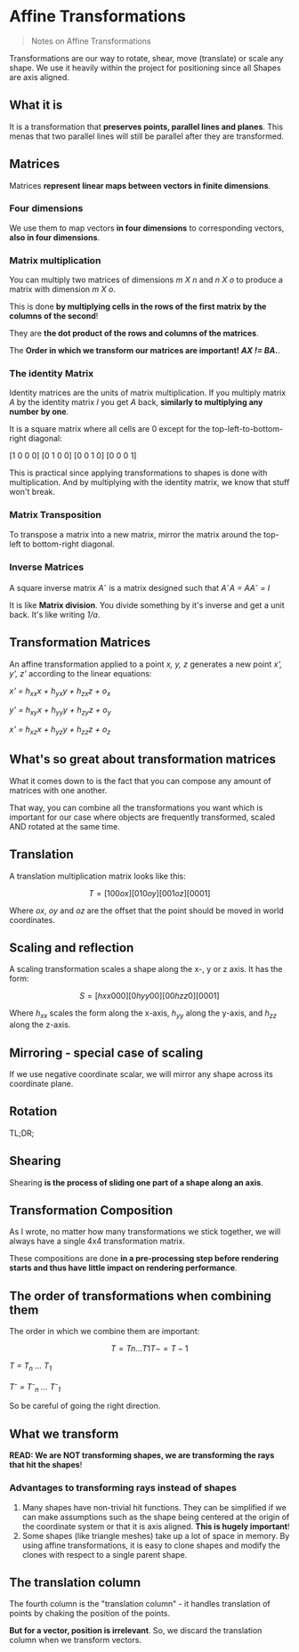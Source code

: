 # Affine Transformations

> Notes on Affine Transformations

Transformations are our way to rotate, shear, move (translate) or scale any shape. We use it heavily within the project for positioning since all Shapes are axis aligned.

## What it is

It is a transformation that **preserves points, parallel lines and planes**. This menas that two parallel lines will still be parallel after they are transformed.

## Matrices

Matrices **represent linear maps between vectors in finite dimensions**.

### Four dimensions

We use them to map vectors **in four dimensions** to corresponding vectors, **also in four dimensions**.

### Matrix multiplication

You can multiply two matrices of dimensions *m X n* and *n X o* to produce a matrix with dimension *m X o*.

This is done **by multiplying cells in the rows of the first matrix by the columns of the second**!

They are **the dot product of the rows and columns of the matrices**.

The **Order in which we transform our matrices are important! *AX != BA*.**.

### The identity Matrix

Identity matrices are the units of matrix multiplication.
If you multiply matrix *A* by the identity matrix *I* you get *A* back, **similarly to multiplying any number by one**.

It is a square matrix where all cells are 0 except for the top-left-to-bottom-right diagonal:

[1 0 0 0]
[0 1 0 0]
[0 0 1 0]
[0 0 0 1]

This is practical since applying transformations to shapes is done with multiplication. And by multiplying with the identity matrix, we know that stuff won't break.

### Matrix Transposition

To transpose a matrix into a new matrix, mirror the matrix around the top-left to bottom-right diagonal.

### Inverse Matrices

A square inverse matrix *A<sup>-</sup>* is a matrix designed such that *A<sup>-</sup>A = AA<sup>-</sup> = I*

It is like **Matrix division**. You divide something by it's inverse and get a unit back. It's like writing *1/a*.

## Transformation Matrices

An affine transformation applied to a point *x, y, z* generates a new point *x', y', z'* according to the linear equations:

*x' = h<sub>xx</sub>x + h<sub>yx</sub>y + h<sub>zx</sub>z + o<sub>x</sub>*

*y' = h<sub>xy</sub>x + h<sub>yy</sub>y + h<sub>zy</sub>z + o<sub>y</sub>*

*x' = h<sub>xz</sub>x + h<sub>yz</sub>y + h<sub>zz</sub>z + o<sub>z</sub>*

## What's so great about transformation matrices

What it comes down to is the fact that you can compose any amount of matrices with one another.

That way, you can combine all the transformations you want which is important for our case where objects are frequently transformed, scaled AND rotated at the same time.

## Translation

A translation multiplication matrix looks like this:

```math
T = [1 0 0 ox]
    [0 1 0 oy]
		[0 0 1 oz]
		[0 0 0 1]
```

Where *ox*, *oy* and *oz* are the offset that the point should be moved in world coordinates.

## Scaling and reflection

A scaling transformation scales a shape along the x-, y or z axis. It has the form:

```math
S = [hxx 0   0   0]
    [0   hyy 0   0]
		[0   0   hzz 0]
		[0   0   0   1]
```

Where *h<sub>xx</sub>* scales the form along the x-axis, *h<sub>yy</sub>* along the y-axis, and *h<sub>zz</sub>* along the z-axis.

## Mirroring - special case of scaling

If we use negative coordinate scalar, we will mirror any shape across its coordinate plane.

## Rotation

TL;DR;

## Shearing

Shearing **is the process of sliding one part of a shape along an axis**.

## Transformation Composition

As I wrote, no matter how many transformations we stick together, we will always have a single 4x4 transformation matrix.

These compositions are done **in a pre-processing step before rendering starts and thus have little impact on rendering performance**.

## The order of transformations when combining them

The order in which we combine them are important:

```math
T = Tn ... T1
T- = T-1
```

*T = T<sub>n</sub> ... T<sub>1</sub>*

*T<sup>-</sup> = T<sup>-</sup><sub>n</sub> ... T<sup>-</sup><sub>1</sub>*

So be careful of going the right direction.

## What we transform

**READ: We are NOT transforming shapes, we are transforming the rays that hit the shapes**!

### Advantages to transforming rays instead of shapes

1. Many shapes have non-trivial hit functions. They can be simplified if we can make assumptions such as the shape being centered at the origin of the coordinate system or that it is axis aligned. **This is hugely important**!
2. Some shapes (like triangle meshes) take up a lot of space in memory. By using affine transformations, it is easy to clone shapes and modify the clones with respect to a single parent shape.

## The translation column

The fourth column is the "translation column" - it handles translation of points by chaking the position of the points.

**But for a vector, position is irrelevant**. So, we discard the translation column when we transform vectors.